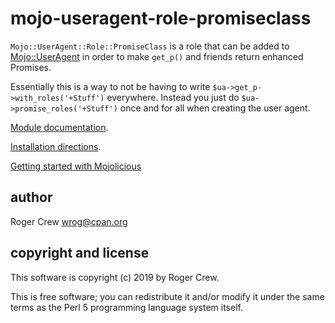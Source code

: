 # mojo-useragent-role-promiseclass

`Mojo::UserAgent::Role::PromiseClass` is a role that can be
added to [Mojo::UserAgent](https://metacpan.org/pod/Mojo/UserAgent)
in order to make `get_p()` and friends return enhanced Promises.

Essentially this is a way to not be having to write `$ua->get_p->with_roles('+Stuff')` everywhere.
Instead you just do `$ua->promise_roles('+Stuff')` once and for all when creating the user agent.

[Module documentation](lib/Mojo/UserAgent/Role/PromiseClass.pm).

[Installation directions](INSTALL.md).

[Getting started with Mojolicious](https://metacpan.org/pod/Mojolicious)

## author

Roger Crew <wrog@cpan.org>

## copyright and license

This software is copyright (c) 2019 by Roger Crew.

This is free software; you can redistribute it and/or modify it under
the same terms as the Perl 5 programming language system itself.
